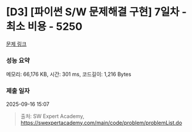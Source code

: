 # [D3] [파이썬 S/W 문제해결 구현] 7일차 - 최소 비용 - 5250 

[문제 링크](https://swexpertacademy.com/main/code/problem/problemDetail.do?contestProbId=AWUS4nyaIycDFAVT) 

### 성능 요약

메모리: 66,176 KB, 시간: 301 ms, 코드길이: 1,216 Bytes

### 제출 일자

2025-09-16 15:07



> 출처: SW Expert Academy, https://swexpertacademy.com/main/code/problem/problemList.do